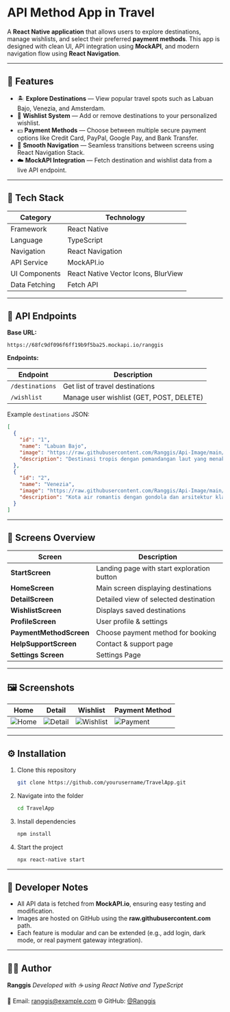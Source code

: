 # API Method App in Travel

A **React Native application** that allows users to explore destinations, manage wishlists, and select their preferred **payment methods**. This app is designed with clean UI, API integration using **MockAPI**, and modern navigation flow using **React Navigation**.

---

## 🚀 Features

* 🏝️ **Explore Destinations** — View popular travel spots such as Labuan Bajo, Venezia, and Amsterdam.
* 💖 **Wishlist System** — Add or remove destinations to your personalized wishlist.
* 💵 **Payment Methods** — Choose between multiple secure payment options like Credit Card, PayPal, Google Pay, and Bank Transfer.
* 🧭 **Smooth Navigation** — Seamless transitions between screens using React Navigation Stack.
* ☁️ **MockAPI Integration** — Fetch destination and wishlist data from a live API endpoint.

---

## 🧩 Tech Stack

| Category      | Technology                          |
| ------------- | ----------------------------------- |
| Framework     | React Native                        |
| Language      | TypeScript                          |
| Navigation    | React Navigation                    |
| API Service   | MockAPI.io                          |
| UI Components | React Native Vector Icons, BlurView |
| Data Fetching | Fetch API                           |

---

## 🔗 API Endpoints

**Base URL:**

```
https://68fc9df096f6ff19b9f5ba25.mockapi.io/ranggis
```

**Endpoints:**

| Endpoint        | Description                              |
| --------------- | ---------------------------------------- |
| `/destinations` | Get list of travel destinations          |
| `/wishlist`     | Manage user wishlist (GET, POST, DELETE) |

Example `destinations` JSON:

```json
[
  {
    "id": "1",
    "name": "Labuan Bajo",
    "image": "https://raw.githubusercontent.com/Ranggis/Api-Image/main/Labuan%20Bajo.png",
    "description": "Destinasi tropis dengan pemandangan laut yang menakjubkan."
  },
  {
    "id": "2",
    "name": "Venezia",
    "image": "https://raw.githubusercontent.com/Ranggis/Api-Image/main/venezia.png",
    "description": "Kota air romantis dengan gondola dan arsitektur klasik."
  }
]
```

---

## 📱 Screens Overview

| Screen                  | Description                                |
| ----------------------- | ------------------------------------------ |
| **StartScreen**         | Landing page with start exploration button |
| **HomeScreen**          | Main screen displaying destinations        |
| **DetailScreen**        | Detailed view of selected destination      |
| **WishlistScreen**      | Displays saved destinations                |
| **ProfileScreen**       | User profile & settings                    |
| **PaymentMethodScreen** | Choose payment method for booking          |
| **HelpSupportScreen**   | Contact & support page                     |
| **Settings Screen**     | Settings Page                              |

---

## 🖼️ Screenshots

| Home                            | Detail                              | Wishlist                                | Payment Method                        |
| ------------------------------- | ----------------------------------- | --------------------------------------- | ------------------------------------- |
| ![Home](./screenshots/home.png) | ![Detail](./screenshots/detail.png) | ![Wishlist](./screenshots/wishlist.png) | ![Payment](./screenshots/payment.png) |

---

## ⚙️ Installation

1. Clone this repository

   ```bash
   git clone https://github.com/yourusername/TravelApp.git
   ```
2. Navigate into the folder

   ```bash
   cd TravelApp
   ```
3. Install dependencies

   ```bash
   npm install
   ```
4. Start the project

   ```bash
   npx react-native start
   ```

---

## 🧠 Developer Notes

* All API data is fetched from **MockAPI.io**, ensuring easy testing and modification.
* Images are hosted on GitHub using the **raw.githubusercontent.com** path.
* Each feature is modular and can be extended (e.g., add login, dark mode, or real payment gateway integration).

---

## 👨‍💻 Author

**Ranggis**
*Developed with ☕ using React Native and TypeScript*

📧 Email: [ranggis@example.com](mailto:ranggis@gmail.com)
🌐 GitHub: [@Ranggis](https://github.com/Ranggis)
